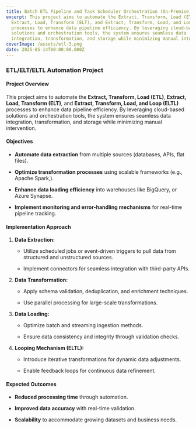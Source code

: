 ```yaml
---
title: Batch ETL Pipeline and Task Scheduler Orchestration (On-Premise)
excerpt: This project aims to automate the Extract, Transform, Load (ETL),
  Extract, Load, Transform (ELT), and Extract, Transform, Load, and Loop (ELTL)
  processes to enhance data pipeline efficiency. By leveraging cloud-based
  solutions and orchestration tools, the system ensures seamless data
  integration, transformation, and storage while minimizing manual intervention.
coverImage: /assets/etl-3.png
date: 2025-05-14T00:00:00.000Z
---
```

### **ETL/ELT/ELTL Automation Project**

#### **Project Overview**

This project aims to automate the **Extract, Transform, Load (ETL)**, **Extract, Load, Transform (ELT)**, and **Extract, Transform, Load, and Loop (ELTL)** processes to enhance data pipeline efficiency. By leveraging cloud-based solutions and orchestration tools, the system ensures seamless data integration, transformation, and storage while minimizing manual intervention.

#### **Objectives**

*   **Automate data extraction** from multiple sources (databases, APIs, flat files).
    
*   **Optimize transformation processes** using scalable frameworks (e.g., Apache Spark,).
    
*   **Enhance data loading efficiency** into warehouses like BigQuery, or Azure Synapse.
    
*   **Implement monitoring and error-handling mechanisms** for real-time pipeline tracking.
    

#### **Implementation Approach**

1.  **Data Extraction:**
    
    *   Utilize scheduled jobs or event-driven triggers to pull data from structured and unstructured sources.
        
    *   Implement connectors for seamless integration with third-party APIs.
        
2.  **Data Transformation:**
    
    *   Apply schema validation, deduplication, and enrichment techniques.
        
    *   Use parallel processing for large-scale transformations.
        
3.  **Data Loading:**
    
    *   Optimize batch and streaming ingestion methods.
        
    *   Ensure data consistency and integrity through validation checks.
        
4.  **Looping Mechanism (ELTL):**
    
    *   Introduce iterative transformations for dynamic data adjustments.
        
    *   Enable feedback loops for continuous data refinement.
        

#### **Expected Outcomes**

*   **Reduced processing time** through automation.
    
*   **Improved data accuracy** with real-time validation.
    
*   **Scalability** to accommodate growing datasets and business needs.